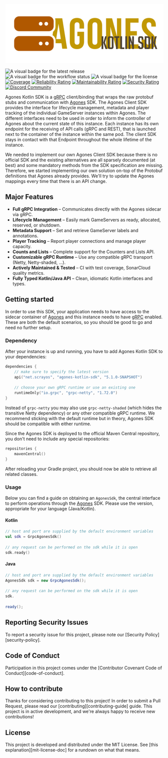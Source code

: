 ![The official Logo of Agones Client SDK](.github/images/logo.png "Agones Kotlin SDK")

![A visual badge for the latest release](https://img.shields.io/github/v/release/scrayosnet/agones-kotlin-sdk "Latest Release")
![A visual badge for the workflow status](https://img.shields.io/github/actions/workflow/status/scrayosnet/agones-kotlin-sdk/gradle.yml "Workflow Status")
![A visual badge for the license](https://img.shields.io/github/license/scrayosnet/agones-kotlin-sdk "License")
[![Coverage](https://sonarcloud.io/api/project_badges/measure?project=scrayosnet_agones-kotlin-sdk&metric=coverage)](https://sonarcloud.io/summary/new_code?id=scrayosnet_agones-kotlin-sdk "Coverage")
[![Reliability Rating](https://sonarcloud.io/api/project_badges/measure?project=scrayosnet_agones-kotlin-sdk&metric=reliability_rating)](https://sonarcloud.io/summary/new_code?id=scrayosnet_agones-kotlin-sdk "Reliability")
[![Maintainability Rating](https://sonarcloud.io/api/project_badges/measure?project=scrayosnet_agones-kotlin-sdk&metric=sqale_rating)](https://sonarcloud.io/summary/new_code?id=scrayosnet_agones-kotlin-sdk "Maintainability")
[![Security Rating](https://sonarcloud.io/api/project_badges/measure?project=scrayosnet_agones-kotlin-sdk&metric=security_rating)](https://sonarcloud.io/summary/new_code?id=scrayosnet_agones-kotlin-sdk "Security")
[![Discord Community](https://shields.io/discord/1351591265887719508?label=discord)](https://discord.gg/xZ4wbuuKZf "Discord Community")

Agones Kotlin SDK is a [gRPC][grpc-docs] client/binding that wraps the raw protobuf stubs and communication with
[Agones][agones-project] SDK. The Agones Client SDK provides the interface for lifecycle management, metadata and player
tracking of the individual GameServer instances within Agones. The different interfaces need to be used in order to
inform the controller of Agones about the current state of this instance. Each instance has its own endpoint for the
receiving of API calls (gRPC and REST), that is launched next to the container of the instance within the same pod. The
client SDK stays in contact with that Endpoint throughout the whole lifetime of the instance.

We needed to implement our own Agones Client SDK because there is no official SDK and the existing alternatives are all
sparsely documented (at best) and some mandatory methods from the SDK specification are missing. Therefore, we started
implementing our own solution on-top of the Protobuf definitions that Agones already provides. We'll try to update the
Agones mappings every time that there is an API change.

## Major Features

* **Full gRPC Integration** – Communicates directly with the Agones sidecar via gRPC.
* **Lifecycle Management** – Easily mark GameServers as ready, allocated, reserved, or shutdown.
* **Metadata Support** – Set and retrieve GameServer labels and annotations.
* **Player Tracking** – Report player connections and manage player capacity.
* **Counts and Lists** – Complete support for the Counters and Lists API.
* **Customizable gRPC Runtime** – Use any compatible gRPC transport (Netty, Netty-shaded, …).
* **Actively Maintained & Tested** – CI with test coverage, SonarCloud quality metrics.
* **Fully Typed Kotlin/Java API** – Clean, idiomatic Kotlin interfaces and types.

## Getting started

In order to use this SDK, your application needs to have access to the sidecar container of [Agones][agones-project] and
this instance needs to have [gRPC][grpc-docs] enabled. These are both the default scenarios, so you should be good to
go and need no further setup.

### Dependency

After your instance is up and running, you have to add Agones Kotlin SDK to your dependencies:

```kotlin
dependencies {
    // make sure to specify the latest version
    api("net.scrayos", "agones-kotlin-sdk", "5.1.0-SNAPSHOT")

    // choose your own gRPC runtime or use an existing one
    runtimeOnly("io.grpc", "grpc-netty", "1.72.0")
}
```

Instead of `grpc-netty` you may also use `grpc-netty-shaded` (which hides the transitive Netty dependency) or any other
compatible gRPC runtime. We recommend sticking with the default runtime but in theory, Agones SDK should be compatible
with either runtime.

Since the Agones SDK is deployed to the official Maven Central repository, you don't need to include any special
repositories:

```kotlin
repositories {
    mavenCentral()
}
```

After reloading your Gradle project, you should now be able to retrieve all related classes.

### Usage

Below you can find a guide on obtaining an `AgonesSdk`, the central interface to perform operations through the
[Agones][agones-project] SDK. Please use the version, appropriate for your language (Java/Kotlin).

#### Kotlin

```kotlin
// host and port are supplied by the default environment variables
val sdk = GrpcAgonesSdk()

// any request can be performed on the sdk while it is open
sdk.ready()
```

#### Java

```java
// host and port are supplied by the default environment variables
AgonesSdk sdk = new GrpcAgonesSdk();

// any request can be performed on the sdk while it is open
sdk.

ready();
```

## Reporting Security Issues

To report a security issue for this project, please note our [Security Policy][security-policy].

## Code of Conduct

Participation in this project comes under the [Contributor Covenant Code of Conduct][code-of-conduct].

## How to contribute

Thanks for considering contributing to this project! In order to submit a Pull Request, please read
our [contributing][contributing-guide] guide. This project is in active development, and we're always happy to receive
new contributions!

## License

This project is developed and distributed under the MIT License. See [this explanation][mit-license-doc] for a rundown
on what that means.


[grpc-docs]: https://grpc.io/

[agones-project]: https://agones.dev/
